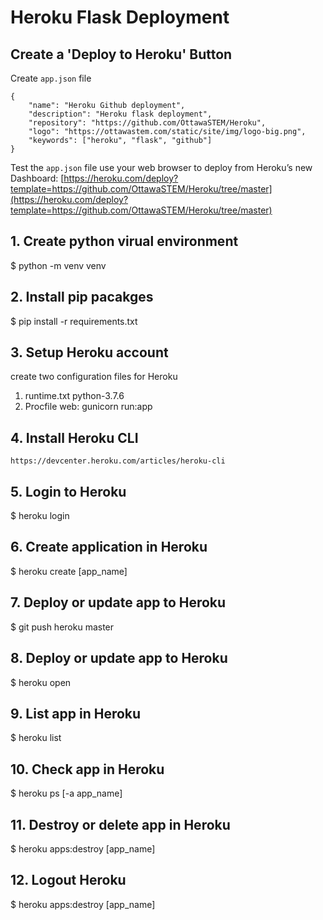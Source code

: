 # Heroku Flask Deployment

## Create a 'Deploy to Heroku' Button
Create ```app.json``` file
```
{
    "name": "Heroku Github deployment",
    "description": "Heroku flask deployment",
    "repository": "https://github.com/OttawaSTEM/Heroku",
    "logo": "https://ottawastem.com/static/site/img/logo-big.png",
    "keywords": ["heroku", "flask", "github"]
}
```
Test the ```app.json``` file use your web browser to deploy from Heroku’s new Dashboard:
[https://heroku.com/deploy?template=https://github.com/OttawaSTEM/Heroku/tree/master](https://heroku.com/deploy?template=https://github.com/OttawaSTEM/Heroku/tree/master)


## 1. Create python virual environment
$ python -m venv venv

## 2. Install pip pacakges
$ pip install -r requirements.txt

## 3. Setup Heroku account
create two configuration files for Heroku
1. runtime.txt
    python-3.7.6
2. Procfile
    web: gunicorn run:app


## 4. Install Heroku CLI
`https://devcenter.heroku.com/articles/heroku-cli`

## 5. Login to Heroku
$ heroku login

## 6. Create application in Heroku
$ heroku create [app_name]

## 7. Deploy or update app to Heroku
$ git push heroku master

## 8. Deploy or update app to Heroku
$ heroku open

## 9. List app in Heroku
$ heroku list

## 10. Check app in Heroku
$ heroku ps [-a app_name]

## 11. Destroy or delete app in Heroku
$ heroku apps:destroy [app_name]

## 12. Logout Heroku
$ heroku apps:destroy [app_name]
